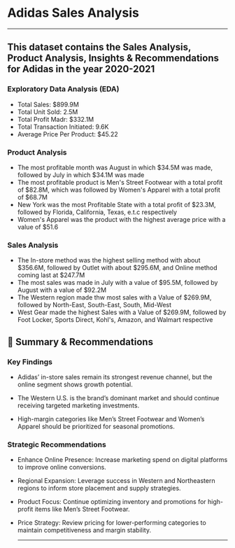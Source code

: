 # Adidas Sales Analysis 
---

## This dataset contains the Sales Analysis, Product Analysis, Insights & Recommendations for Adidas in the year 2020-2021
### Exploratory Data Analysis (EDA)
- Total Sales: $899.9M
- Total Unit Sold: 2.5M
- Total Profit Madr: $332.1M
- Total Transaction Initiated: 9.6K
- Average Price Per Product: $45.22

### Product Analysis
- The most profitable month was August in which $34.5M was made, followed by July in which $34.1M was made
- The most profitable product is Men's Street Footwear with a total profit of $82.8M, which was followed by Women's Apparel with a total profit of $68.7M
- New York was the most Profitable State with a total profit of $23.3M, followed by Florida, California, Texas, e.t.c respectively
- Women's Apparel was the product with the highest average price with a value of $51.6

### Sales Analysis
- The In-store method was the highest selling method with about $356.6M, followed by Outlet with about $295.6M, and Online method coming last at $247.7M
- The most sales was made in July with a value of $95.5M, followed by August with a value of $92.2M
- The Western region made thw most sales with a Value of $269.9M, followed by North-East, South-East, South, Mid-West
- West Gear made the highest Sales with a Value of $269.9M, followed by Foot Locker, Sports Direct, Kohl's, Amazon, and Walmart respective

## 🧾 Summary & Recommendations

### Key Findings

- Adidas’ in-store sales remain its strongest revenue channel, but the online segment shows growth potential.

- The Western U.S. is the brand’s dominant market and should continue receiving targeted marketing investments.

- High-margin categories like Men’s Street Footwear and Women’s Apparel should be prioritized for seasonal promotions.

### Strategic Recommendations

- Enhance Online Presence: Increase marketing spend on digital platforms to improve online conversions.

- Regional Expansion: Leverage success in Western and Northeastern regions to inform store placement and supply strategies.

- Product Focus: Continue optimizing inventory and promotions for high-profit items like Men’s Street Footwear.

- Price Strategy: Review pricing for lower-performing categories to maintain competitiveness and margin stability.

  ---
  
